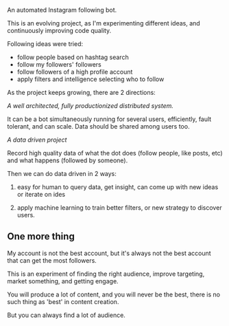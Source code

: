 An automated Instagram following bot.

This is an evolving project, as I'm experimenting different ideas, and continuously improving code quality.

Following ideas were tried:

- follow people based on hashtag search
- follow my followers' followers
- follow followers of a high profile account
- apply filters and intelligence selecting who to follow

As the project keeps growing, there are 2 directions:

*A well architected, fully productionized distributed system.*

It can be a bot simultaneously running for several users, efficiently, fault tolerant, and can scale. Data should be shared among users too.

*A data driven project*

Record high quality data of what the dot does (follow people, like posts, etc) and what happens (followed by someone).

Then we can do data driven in 2 ways:

1. easy for human to query data, get insight, can come up with new ideas or iterate on ides

2. apply machine learning to train better filters, or new strategy to discover users.



## One more thing

My account is not the best account, but it's always not the best account that can get the most followers.

This is an experiment of finding the right audience, improve targeting, market something, and getting engage.

You will produce a lot of content, and you will never be the best, there is no such thing as 'best' in content creation.

But you can always find a lot of audience.
